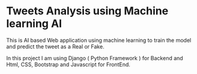 # Tweets Analysis using Machine learning AI 
 This is AI based Web application using machine learning to train the model and predict the tweet as a Real or Fake. 

 In this project I am using Django ( Python Framework ) for Backend and Html, CSS, Bootstrap and Javascript for FrontEnd. 
